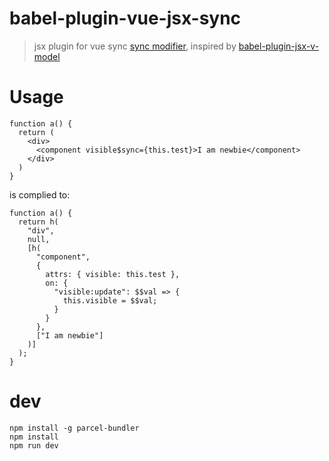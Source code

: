 # babel-plugin-vue-jsx-sync
> jsx plugin for vue sync [sync modifier](https://vuejs.org/v2/guide/components.html#sync-Modifier), inspired by [babel-plugin-jsx-v-model](https://github.com/nickmessing/babel-plugin-jsx-v-model)

# Usage
```
function a() {
  return (
    <div>
      <component visible$sync={this.test}>I am newbie</component>
    </div>
  )
}
```

is complied to:

```
function a() {
  return h(
    "div",
    null,
    [h(
      "component",
      {
        attrs: { visible: this.test },
        on: {
          "visible:update": $$val => {
            this.visible = $$val;
          }
        }
      },
      ["I am newbie"]
    )]
  );
}
```

# dev

```
npm install -g parcel-bundler
npm install
npm run dev
```
